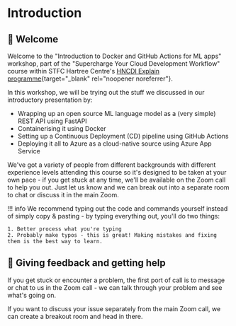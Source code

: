 # Introduction

## :wave: Welcome

Welcome to the "Introduction to Docker and GitHub Actions for ML apps" workshop, part of the "Supercharge Your Cloud Development Workflow" course within STFC Hartree Centre's [HNCDI Explain programme](https://www.hartree.stfc.ac.uk/digital-innovation/hartree-national-centre-for-digital-innovation/explain/){target="_blank" rel="noopener noreferrer"}.

In this workshop, we will be trying out the stuff we discussed in our introductory presentation by:

* Wrapping up an open source ML language model as a (very simple) REST API using FastAPI
* Containerising it using Docker
* Setting up a Continuous Deployment (CD) pipeline using GitHub Actions
* Deploying it all to Azure as a cloud-native source using Azure App Service

We've got a variety of people from different backgrounds with different experience levels attending this course so it's designed to be taken at your own pace - if you get stuck at any time, we'll be available on the Zoom call to help you out. Just let us know and we can break out into a separate room to chat or discuss it in the main Zoom.

!!! info
    We recommend typing out the code and commands yourself instead of simply copy & pasting - by typing everything out, you'll do two things:

    1. Better process what you're typing
    2. Probably make typos - this is great! Making mistakes and fixing them is the best way to learn.

## :speech_balloon: Giving feedback and getting help

If you get stuck or encounter a problem, the first port of call is to message or chat to us in the Zoom call - we can talk through your problem and see what's going on.

If you want to discuss your issue separately from the main Zoom call, we can create a breakout room and head in there.

